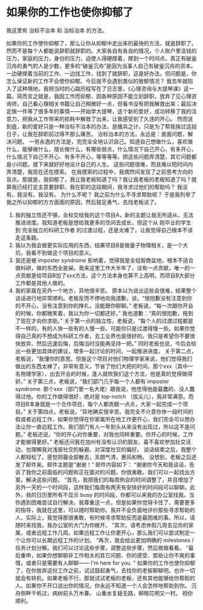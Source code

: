 # 如果你的工作也使你抑郁了


我这里有 治标不治本 和 治标治本 的方法。

如果你的工作使你抑郁了，那么让你从抑郁中走出来的最快的方法，就是辞职了。
然而不是每个人都能说辞职就辞职的。大家各自有各自的情况，个人账户里没钱的压力，家庭的压力，身份的压力，迫使人得硬撑着，撑到一个时间点。真正有破釜沉舟的勇气的人是少数，更多的“破釜沉舟”是因为当事人自己有破釜沉舟的资本。
一边硬撑着当前的工作、一边找工作，找到了就辞职，这是好办法。但问题是，你怎么保证新的工作不会使你抑郁、今后就不会遇到类似的致郁情况？
我去年就陷入了这种境地，我把当时的心路历程写在了日志里，《心理咨询与大提琴课》这一篇。简而言之就是，我因工作而抑郁，因各种原因不能立刻辞职，放弃了见心理咨询师，自己看心理相关书籍让自己稍微好一点，但看书没有把我解救出来；最后决定做一件等了很多年的事情——开始学大提琴，这个新的爱好，成功转移了我的注意力，把我从工作带来的损耗中解救了出来，让我感受到了久违的开心。
然而说到底，新的爱好只是一种治标不治本的办法，是缓兵之计，只是为了帮我挨过这段日子，让我在辞职前过得不那么痛苦。
治标治本的方法，永远是：直面问题，解决问题。
一劳永逸的方法是，完完全全地认识自己。知道自己想做什么，喜欢做什么，能够做什么，擅长做什么，有哪些弱点，什么情况下自己开心、有多开心，什么情况下自己不开心、有多不开心，等等等等。把这些问题弄清楚，其它问题都是小问题。接下来就好好地设计自己的人生。
这些问题很难，而且难以短时间内弄清楚，我现在还在摸索。
在我摸索的过程中，我偶然间发现了之前思考方向的盲点。那就是，我抑郁了，我让我老板知道了吗？我让我老板的老板知道了吗？就算我已经打定主意要辞职，我在职的这段期间，我寻求过他们的帮助吗？
我没有。我没有。我没有。
为什么不呢？
我之前为什么不寻求帮助呢？
于是我列举了我之所以抑郁的方方面面的原因，然后鼓足勇气，去找老板谈了。
1. 我的独立性还不够，全权交给我的这个项目A，新的主题让我无所适从，无法推进进度。我知道老板是想给我更多的空间去成长，但这个从 刚毕业的学生 到 完全独立的科研工作者 的过渡过程，还是太难了，让我觉得自己根本不该走这条路。
2. 我以为我会做更实际应用的东西，结果项目B是做量子物理相关，是一个大坑，我看不到做这个项目的意义。
3. 我还是被 imposter syndrome 影响着，觉得我是全组智商盆地，根本不适合做科研，做的东西全是屎。我来这里工作大半年了，没有一点贡献，唯一的一点贡献是给项目B加了xxx方法，这个方法本身也算不上高明，而项目B大部分工作都是其他人做的。
4. 我的家属在另外一个地方，异地很辛苦。
原本以为说出这些会很难，结果整个谈话进行地异常顺利。老板反而不停地向我道歉，说，“很抱歉没有注意到你的不开心，没有注意到你的挣扎，没能跟你聊聊。” 老板说，“每一次跟你开会的时候，你都微笑着，我以为你一切都还好。” 我也道歉：“真的很抱歉，拖到了现在才向你求助。”
关于第一点的独立性，老板说，“每个人的过渡过程都是不一样的，有的人快一些有的人慢一些，可能你只是过渡得慢一些。如果你觉得自己真的不想成为科研工作者，去工业界也是很好的。我只是希望你不要很快放弃、然后迅速后悔，后悔当时没能再坚持一把。” 同时老板也说，今后会给出一些更加具体的建议，增多一起讨论的时间，一起推进进度。
关于第二点，老板说，“我懂你的意思。但是这个项目对他们物理学家来说，他们觉得我们做出的东西太棒了，非常有意义，节省了他们大把的时间。那个xxx（其中一名物理学家），出去开会的时候，逢人就吹我们这个方法，他是真的觉得做得好。”
关于第三点，老板说，“我们部门几乎每一个人都有 imposter syndrome. 那个xxx（部门里一名大佬）跟我说，他觉得他是最蠢的、没人蠢得过他。你的工作做得很好，绝对是 top-notch （拔尖儿），我非常满意。而项目B本身就是一个合作项目，每个人都贡献一点点，大家一起完成一个项目。”
关于第四点，老板说，“异地确实很辛苦。我完全不介意你休一段时间的假或者远程工作，如果你觉得在你家属所在地工作更开心，我们完全可以想办法让你一直远程工作。我们部门有人一年到头从来没有出现过，所以这不是问题。”
老板还说，“你的开心对你重要，对我也同样重要。你开心的时候，工作才能做得更好。”
老板还问我在加州有没有认识的朋友、喜不喜欢参加社交活动，也理解我对浅层社交的躲避、对深度社交的偏好。
谈话结束之后，我整个人都轻松了。感觉阴霾全部散去，天朗气清，惠风和畅。
没想到，老板之后还发了邮件来。邮件主题是“谢谢！” 邮件内容如下：
“谢谢你今天和我谈话，告诉了我你之前面临的问题和正在面对的问题。你很勇敢。我们可以一起找出方案，解决这些问题。
“首先，我把我们的每周例会的时间调整了，并且增加了另外一天的一个时间段，这样我们每周有两天有安排好的时间段可以聊聊。此外，我的日历里所有不显示 busy 的时间段，你都可以来我的办公室找我。当你遇到困难尝试自行解决，我尊重这一点，但是如果你觉得卡住了、需要更多的指导，我就在这里，可以随时帮助你。我并不会负面地评价那些寻求帮助的人，实际上，我觉得那很勇敢，有时候寻求帮助反而是最困难的事。所以，请随时来找我，我办公室的大门为你敞开。
“其次，请考虑休假几周去见你的家属，或者远程工作几周。如果远程工作让你更开心，那么我们可以尝试制定一个让你可以长期远程工作的计划。
“再次，我会给出更加明确的 milestones / 任务计划分解。我们可以讨论这些步骤，调整这些步骤，然后做做看看。
“最后重申，如果你想聊聊非工作相关的其它问题、你的感受、那些让你不爽的事情，或者只是需要有人聊聊—— I'm here for you. ”
如果你的工作也使你抑郁了，在你放弃这份工作之前，试试鼓起勇气，去找你的老板聊聊吧。也许一切就会有转机。如果老板不行，那就试试老板的老板，还有其他能够给你帮助的人。如果你不开口说出你的情况，你永远不知道一个人会怎样地帮助到你。
沉舟侧畔千帆过，病树前头万木春。
山重水复疑无路，柳暗花明又一村。
祝你顺利。

